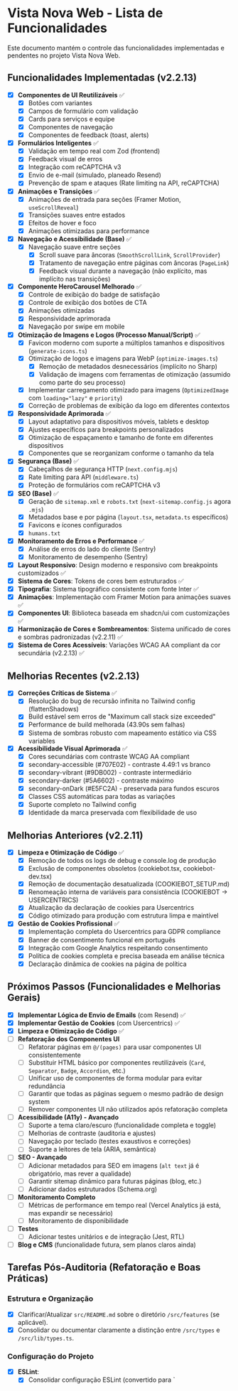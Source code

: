 # Vista Nova Web - Lista de Funcionalidades

Este documento mantém o controle das funcionalidades implementadas e pendentes no projeto Vista Nova Web.

## Funcionalidades Implementadas (v2.2.13)

* [x] **Componentes de UI Reutilizáveis** ✅
  * [x] Botões com variantes
  * [x] Campos de formulário com validação
  * [x] Cards para serviços e equipe
  * [x] Componentes de navegação
  * [x] Componentes de feedback (toast, alerts)
* [x] **Formulários Inteligentes** ✅
  * [x] Validação em tempo real com Zod (frontend)
  * [x] Feedback visual de erros
  * [x] Integração com reCAPTCHA v3
  * [x] Envio de e-mail (simulado, planeado Resend)
  * [x] Prevenção de spam e ataques (Rate limiting na API, reCAPTCHA)
* [x] **Animações e Transições** ✅
  * [x] Animações de entrada para seções (Framer Motion, `useScrollReveal`)
  * [x] Transições suaves entre estados
  * [x] Efeitos de hover e foco
  * [x] Animações otimizadas para performance
* [x] **Navegação e Acessibilidade (Base)** ✅
  * [x] Navegação suave entre seções
    * [x] Scroll suave para âncoras (`SmoothScrollLink`, `ScrollProvider`)
    * [x] Tratamento de navegação entre páginas com âncoras (`PageLink`)
    * [x] Feedback visual durante a navegação (não explícito, mas implícito nas transições)
* [x] **Componente HeroCarousel Melhorado** ✅
  * [x] Controle de exibição do badge de satisfação
  * [x] Controle de exibição dos botões de CTA
  * [x] Animações otimizadas
  * [x] Responsividade aprimorada
  * [x] Navegação por swipe em mobile
* [x] **Otimização de Imagens e Logos (Processo Manual/Script)** ✅
  * [x] Favicon moderno com suporte a múltiplos tamanhos e dispositivos (`generate-icons.ts`)
  * [x] Otimização de logos e imagens para WebP (`optimize-images.ts`)
    * [x] Remoção de metadados desnecessários (implícito no Sharp)
    * [x] Validação de imagens com ferramentas de otimização (assumido como parte do seu processo)
  * [x] Implementar carregamento otimizado para imagens (`OptimizedImage` com `loading="lazy"` e `priority`)
  * [x] Correção de problemas de exibição da logo em diferentes contextos
* [x] **Responsividade Aprimorada** ✅
  * [x] Layout adaptativo para dispositivos móveis, tablets e desktop
  * [x] Ajustes específicos para breakpoints personalizados
  * [x] Otimização de espaçamento e tamanho de fonte em diferentes dispositivos
  * [x] Componentes que se reorganizam conforme o tamanho da tela
* [x] **Segurança (Base)** ✅
  * [x] Cabeçalhos de segurança HTTP (`next.config.mjs`)
  * [x] Rate limiting para API (`middleware.ts`)
  * [x] Proteção de formulários com reCAPTCHA v3
* [x] **SEO (Base)** ✅
  * [x] Geração de `sitemap.xml` e `robots.txt` (`next-sitemap.config.js` agora `.mjs`)
  * [x] Metadados base e por página (`layout.tsx`, `metadata.ts` específicos)
  * [x] Favicons e ícones configurados
  * [x] `humans.txt`
* [x] **Monitoramento de Erros e Performance** ✅
  * [x] Análise de erros do lado do cliente (Sentry)
  * [x] Monitoramento de desempenho (Sentry)
* [x] **Layout Responsivo**: Design moderno e responsivo com breakpoints customizados ✅
* [x] **Sistema de Cores**: Tokens de cores bem estruturados ✅
* [x] **Tipografia**: Sistema tipográfico consistente com fonte Inter ✅
* [x] **Animações**: Implementação com Framer Motion para animações suaves ✅
* [x] **Componentes UI**: Biblioteca baseada em shadcn/ui com customizações ✅
* [x] **Harmonização de Cores e Sombreamentos**: Sistema unificado de cores e sombras padronizadas (v2.2.11) ✅
* [x] **Sistema de Cores Acessíveis**: Variações WCAG AA compliant da cor secundária (v2.2.13) ✅

## Melhorias Recentes (v2.2.13)

* [x] **Correções Críticas de Sistema** ✅
  * [x] Resolução do bug de recursão infinita no Tailwind config (flattenShadows)
  * [x] Build estável sem erros de "Maximum call stack size exceeded"
  * [x] Performance de build melhorada (43.90s sem falhas)
  * [x] Sistema de sombras robusto com mapeamento estático via CSS variables
* [x] **Acessibilidade Visual Aprimorada** ✅
  * [x] Cores secundárias com contraste WCAG AA compliant
  * [x] secondary-accessible (#707E02) - contraste 4.49:1 vs branco
  * [x] secondary-vibrant (#9DB002) - contraste intermediário
  * [x] secondary-darker (#5A6602) - contraste máximo
  * [x] secondary-onDark (#E5FC2A) - preservada para fundos escuros
  * [x] Classes CSS automáticas para todas as variações
  * [x] Suporte completo no Tailwind config
  * [x] Identidade da marca preservada com flexibilidade de uso

## Melhorias Anteriores (v2.2.11)

* [x] **Limpeza e Otimização de Código** ✅
  * [x] Remoção de todos os logs de debug e console.log de produção
  * [x] Exclusão de componentes obsoletos (cookiebot.tsx, cookiebot-dev.tsx)
  * [x] Remoção de documentação desatualizada (COOKIEBOT_SETUP.md)
  * [x] Renomeação interna de variáveis para consistência (COOKIEBOT → USERCENTRICS)
  * [x] Atualização da declaração de cookies para Usercentrics
  * [x] Código otimizado para produção com estrutura limpa e maintível
* [x] **Gestão de Cookies Profissional** ✅
  * [x] Implementação completa do Usercentrics para GDPR compliance
  * [x] Banner de consentimento funcional em português
  * [x] Integração com Google Analytics respeitando consentimento
  * [x] Política de cookies completa e precisa baseada em análise técnica
  * [x] Declaração dinâmica de cookies na página de política

## Próximos Passos (Funcionalidades e Melhorias Gerais)

* [x] **Implementar Lógica de Envio de Emails** (com Resend) ✅
* [x] **Implementar Gestão de Cookies** (com Usercentrics) ✅
* [x] **Limpeza e Otimização de Código** ✅
* [ ] **Refatoração dos Componentes UI** 
  * [ ] Refatorar páginas em `@/(pages)` para usar componentes UI consistentemente
  * [ ] Substituir HTML básico por componentes reutilizáveis (`Card`, `Separator`, `Badge`, `Accordion`, etc.)
  * [ ] Unificar uso de componentes de forma modular para evitar redundância
  * [ ] Garantir que todas as páginas seguem o mesmo padrão de design system
  * [ ] Remover componentes UI não utilizados após refatoração completa
* [ ] **Acessibilidade (A11y) - Avançado**
  * [ ] Suporte a tema claro/escuro (funcionalidade completa e toggle)
  * [ ] Melhorias de contraste (auditoria e ajustes)
  * [ ] Navegação por teclado (testes exaustivos e correções)
  * [ ] Suporte a leitores de tela (ARIA, semântica)
* [ ] **SEO - Avançado**
  * [ ] Adicionar metadados para SEO em imagens (`alt text` já é obrigatório, mas rever a qualidade)
  * [ ] Garantir sitemap dinâmico para futuras páginas (blog, etc.)
  * [ ] Adicionar dados estruturados (Schema.org)
* [ ] **Monitoramento Completo**
  * [ ] Métricas de performance em tempo real (Vercel Analytics já está, mas expandir se necessário)
  * [ ] Monitoramento de disponibilidade
* [ ] **Testes**
  * [ ] Adicionar testes unitários e de integração (Jest, RTL)
* [ ] **Blog e CMS** (funcionalidade futura, sem planos claros ainda)

## Tarefas Pós-Auditoria (Refatoração e Boas Práticas)

### Estrutura e Organização
* [x] Clarificar/Atualizar `src/README.md` sobre o diretório `/src/features` (se aplicável).
* [x] Consolidar ou documentar claramente a distinção entre `/src/types` e `/src/lib/types.ts`.

### Configuração do Projeto
* [x] **ESLint**:
  * [x] Consolidar configuração ESLint (convertido para `